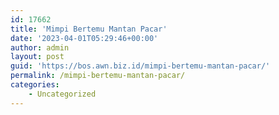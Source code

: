 ```yaml
---
id: 17662
title: 'Mimpi Bertemu Mantan Pacar'
date: '2023-04-01T05:29:46+00:00'
author: admin
layout: post
guid: 'https://bos.awn.biz.id/mimpi-bertemu-mantan-pacar/'
permalink: /mimpi-bertemu-mantan-pacar/
categories:
    - Uncategorized
---
```


